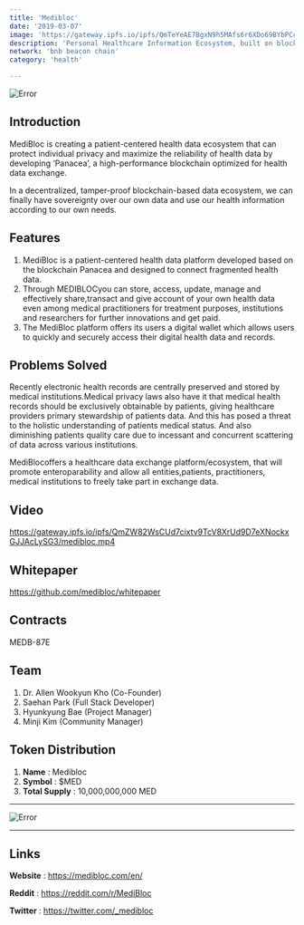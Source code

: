 ```yaml
---
title: 'Medibloc'
date: '2019-03-07'
image: 'https://gateway.ipfs.io/ipfs/QmTeYeAE7BgxN9h5MAfs6r6XDo69BYbPCcnjG1ScjP8awZ'
description: 'Personal Healthcare Information Ecosystem, built on blockchain'
network: 'bnb beacon chain'
category: 'health'

---
```


![Error](https://gateway.ipfs.io/ipfs/QmNuVqraU5LPUsxBmpQHNB8PoggwCAbY8VDWg7ZWqaMc1o)

## Introduction

MediBloc is creating a patient-centered health data ecosystem that
can protect individual privacy and maximize the reliability of health data by developing ‘Panacea’, a high-performance blockchain optimized for health data exchange.

In a decentralized, tamper-proof blockchain-based data ecosystem,
we can finally have sovereignty over our own data and use our health information
according to our own needs.

## Features

1. MediBloc is a patient-centered health data platform developed based on the blockchain Panacea and designed to connect fragmented health data.
2. Through MEDIBLOCyou can store, access, update, manage and effectively share,transact and give account of your own health data even among medical practitioners for treatment purposes, institutions and researchers for further innovations and get paid.
3. The MediBloc platform offers its users a digital wallet which allows users to quickly and securely access their digital health data and records.

## Problems Solved
Recently electronic health records are centrally preserved and stored by medical institutions.Medical privacy laws also have it that medical health records should be exclusively obtainable by patients, giving healthcare providers primary stewardship of patients data. And this has posed a threat to the holistic understanding of patients medical status. And also diminishing patients quality care due to incessant and concurrent scattering of data across various institutions.

MediBlocoffers a healthcare data exchange platform/ecosystem, that will promote enteroparability and allow all entities,patients, practitioners, medical institutions to freely take part in exchange data.

## Video

https://gateway.ipfs.io/ipfs/QmZW82WsCUd7cixtv9TcV8XrUd9D7eXNockxGJJAcLySG3/medibloc.mp4

## Whitepaper

https://github.com/medibloc/whitepaper

## Contracts

MEDB-87E

## Team

1. Dr. Allen Wookyun Kho (Co-Founder)
2. Saehan Park (Full Stack Developer)
3. Hyunkyung Bae (Project Manager)
4. Minji Kim (Community Manager)


## Token Distribution

1. **Name** : Medibloc
2. **Symbol** : $MED
3. **Total Supply** : 10,000,000,000 MED

---

![Error](https://gateway.ipfs.io/ipfs/QmZtbZ5BkXAVeBcc7GsWt7u4NYyhnQS2FtAhjt7L547Ht3)


---

## Links

**Website** : <https://medibloc.com/en/>


**Reddit** : <https://reddit.com/r/MediBloc>

**Twitter** : <https://twitter.com/_medibloc>